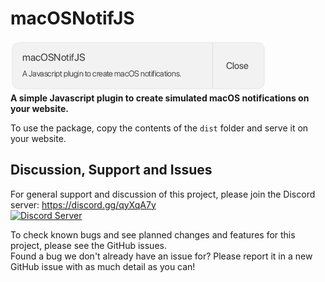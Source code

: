 # macOSNotifJS
![macOsNotifJS](brand/macOSNotifJS-408x80.png)\
**A simple Javascript plugin to create simulated macOS notifications on your website.**

To use the package, copy the contents of the `dist` folder and serve it on your website.

## Discussion, Support and Issues
For general support and discussion of this project, please join the Discord server: https://discord.gg/qyXqA7y \
[![Discord Server](https://discordapp.com/api/guilds/204663881799303168/widget.png?style=banner2)](https://discord.gg/qyXqA7y)

To check known bugs and see planned changes and features for this project, please see the GitHub issues.\
Found a bug we don't already have an issue for? Please report it in a new GitHub issue with as much detail as you can!
